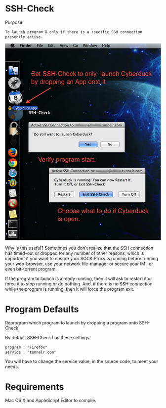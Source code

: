 SSH-Check
=====
Purpose: 

	To launch program X only if there is a specific SSH connection presently active.

<img src="https://github.com/xeoron/SSH-Check/blob/master/images/sshcheck_screenshot.png?raw=true"/>

Why is this useful?
Sometimes you don't realize that the SSH connection has timed-out or dropped for any number of other reasons, which is important if you want to ensure your SOCK Proxy is running before running your web-browser, use your network file-manager or secure your IM , or even bit-torrent program.

If the program to launch is already running, then it will ask to restart it or force it to stop running or do nothing. And, if there is no SSH connection while the program is running, then it will force the program exit.


Program Defaults
======
Reprogram which program to launch by dropping a program onto SSH-Check.

By default SSH-Check has these settings

	program : "Firefox"
	service : "tunnelr.com"

You will have to change the service value, in the source code, to meet your needs.

Requirements
=====
Mac OS X and AppleScript Editor to compile.


